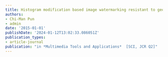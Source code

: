 ```yaml
---
title: Histogram modification based image watermarking resistant to geometric distortions
authors:
- Chi-Man Pun
- admin
date: '2015-01-01'
publishDate: '2024-01-12T13:02:33.086051Z'
publication_types:
- article-journal
publication: "in *Multimedia Tools and Applications*  [SCI, JCR Q2]"
---
```

